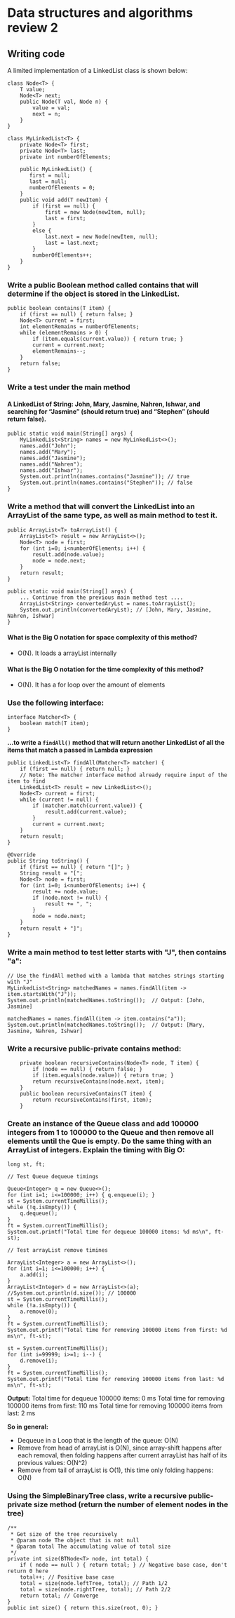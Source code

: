 # Data structures and algorithms review 2

## Writing code

A limited implementation of a LinkedList class is shown below:
```
class Node<T> {
    T value;
    Node<T> next;
    public Node(T val, Node n) {
        value = val;
        next = n;
    }
}

class MyLinkedList<T> {
    private Node<T> first;
    private Node<T> last;
    private int numberOfElements;
    
    public MyLinkedList() {
       first = null;
       last = null; 
       numberOfElements = 0;
    }
    public void add(T newItem) {
        if (first == null) {
            first = new Node(newItem, null);
            last = first;
        }
        else {
            last.next = new Node(newItem, null);
            last = last.next;
        }
        numberOfElements++;
    }
}  
```
### Write a public Boolean method called contains that will determine if the object is stored in the LinkedList.

```
public boolean contains(T item) {
    if (first == null) { return false; }
    Node<T> current = first;
    int elementRemains = numberOfElements;
    while (elementRemains > 0) {
        if (item.equals(current.value)) { return true; }
        current = current.next;
        elementRemains--;
    }
    return false;
} 
```

### Write a test under the main method

#### A LinkedList of String: John, Mary, Jasmine, Nahren, Ishwar, and searching for “Jasmine” (should return true) and “Stephen” (should return false).

```
public static void main(String[] args) {
    MyLinkedList<String> names = new MyLinkedList<>();
    names.add("John");
    names.add("Mary");
    names.add("Jasmine");
    names.add("Nahren");
    names.add("Ishwar");
    System.out.println(names.contains("Jasmine")); // true
    System.out.println(names.contains("Stephen")); // false
}
```

### Write a method that will convert the LinkedList into an ArrayList of the same type, as well as main method to test it.
```
public ArrayList<T> toArrayList() {
    ArrayList<T> result = new ArrayList<>();
    Node<T> node = first;
    for (int i=0; i<numberOfElements; i++) {
        result.add(node.value);
        node = node.next;
    }
    return result;
}

public static void main(String[] args) {
    ... Continue from the previous main method test ....
    ArrayList<String> convertedAryLst = names.toArrayList();
    System.out.println(convertedAryLst); // [John, Mary, Jasmine, Nahren, Ishwar]
}
```
#### What is the Big O notation for space complexity of this method?
- O(N). It loads a arrayList internally

#### What is the Big O notation for the time complexity of this method?
- O(N). It has a for loop over the amount of elements

### Use the following interface:
```
interface Matcher<T> {
    boolean match(T item);
}
```

**...to write a `findAll()` method that will return another LinkedList of all the items that match a passed in Lambda expression**
```
public LinkedList<T> findAll(Matcher<T> matcher) {
    if (first == null) { return null; }
    // Note: The matcher interface method already require input of the item to find
    LinkedList<T> result = new LinkedList<>();
    Node<T> current = first;
    while (current != null) {
        if (matcher.match(current.value)) {
            result.add(current.value);
        }
        current = current.next;
    }
    return result;
}

@Override
public String toString() {
    if (first == null) { return "[]"; }
    String result = "[";
    Node<T> node = first;
    for (int i=0; i<numberOfElements; i++) {
        result += node.value;
        if (node.next != null) {
            result += ", ";
        }
        node = node.next;
    }
    return result + "]";
}
``` 

### Write a main method to test letter starts with "J", then contains "a":
```
// Use the findAll method with a lambda that matches strings starting with "J"
MyLinkedList<String> matchedNames = names.findAll(item -> item.startsWith("J"));
System.out.println(matchedNames.toString());  // Output: [John, Jasmine]

matchedNames = names.findAll(item -> item.contains("a"));
System.out.println(matchedNames.toString());  // Output: [Mary, Jasmine, Nahren, Ishwar]
```

### Write a recursive public-private contains method:
```
    private boolean recursiveContains(Node<T> node, T item) {
        if (node == null) { return false; }
        if (item.equals(node.value)) { return true; }
        return recursiveContains(node.next, item);
    }
    public boolean recursiveContains(T item) {
        return recursiveContains(first, item);
    }
```

### Create an instance of the Queue class and add 100000 integers from 1 to 100000 to the Queue and then remove all elements until the Que is empty. Do the same thing with an ArrayList of integers. Explain the timing with Big O:
```
long st, ft;

// Test Queue dequeue timings

Queue<Integer> q = new Queue<>();
for (int i=1; i<=100000; i++) { q.enqueue(i); }
st = System.currentTimeMillis();
while (!q.isEmpty()) {
    q.dequeue();
}
ft = System.currentTimeMillis();
System.out.printf("Total time for dequeue 100000 items: %d ms\n", ft-st);

// Test arrayList remove timines

ArrayList<Integer> a = new ArrayList<>();
for (int i=1; i<=100000; i++) {
    a.add(i);
}
ArrayList<Integer> d = new ArrayList<>(a); //System.out.println(d.size()); // 100000
st = System.currentTimeMillis();
while (!a.isEmpty()) {
    a.remove(0);
}
ft = System.currentTimeMillis();
System.out.printf("Total time for removing 100000 items from first: %d ms\n", ft-st);

st = System.currentTimeMillis();
for (int i=99999; i>=1; i--) {
    d.remove(i);
}
ft = System.currentTimeMillis();
System.out.printf("Total time for removing 100000 items from last: %d ms\n", ft-st);
```

**Output:**
Total time for dequeue 100000 items: 0 ms
Total time for removing 100000 items from first: 110 ms
Total time for removing 100000 items from last: 2 ms

**So in general:**
- Dequeue in a Loop that is the length of the queue: O(N)
- Remove from head of arrayList is O(N), since array-shift happens after each removal, then folding happens after current arrayList has half of its previous values: O(N^2)
- Remove from tail of arrayList is O(1), this time only folding happens: O(N)

### Using the SimpleBinaryTree class, write a recursive public-private size method (return the number of element nodes in the tree)
```
/**
 * Get size of the tree recursively
 * @param node The object that is not null
 * @param total The accumulating value of total size
 */
private int size(BTNode<T> node, int total) {
    if ( node == null ) { return total; } // Negative base case, don't return 0 here
    total++; // Positive base case
    total = size(node.leftTree, total); // Path 1/2
    total = size(node.rightTree, total); // Path 2/2
    return total; // Converge
}
public int size() { return this.size(root, 0); }
```
